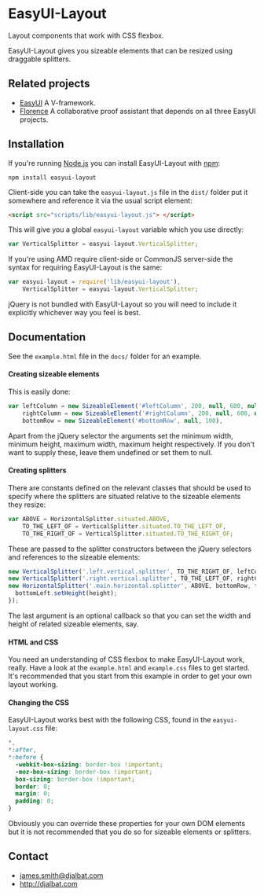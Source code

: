 # EasyUI-Layout

Layout components that work with CSS flexbox.

EasyUI-Layout gives you sizeable elements that can be resized using draggable splitters.

## Related projects

- [EasyUI](https://github.com/djalbat/EasyUI) A V-framework.
- [Florence](https://github.com/jecs-imperial/Florence) A collaborative proof assistant that depends on all three EasyUI projects. 

## Installation

If you're running [Node.js](http://nodejs.org) you can install EasyUI-Layout with [npm](https://www.npmjs.com/):

    npm install easyui-layout

Client-side you can take the `easyui-layout.js` file in the `dist/` folder put it somewhere and reference it via the usual script element:
 
```html
<script src="scripts/lib/easyui-layout.js"> </script>
```

This will give you a global `easyui-layout` variable which you use directly:
  
```js
var VerticalSplitter = easyui-layout.VerticalSplitter;
```
 
If you're using AMD require client-side or CommonJS server-side the syntax for requiring EasyUI-Layout is the same:

```js
var easyui-layout = require('lib/easyui-layout'),
    VerticalSplitter = easyui-layout.VerticalSplitter;
```

jQuery is not bundled with EasyUI-Layout so you will need to include it explicitly whichever way you feel is best.

## Documentation

See the `example.html` file in the `docs/` folder for an example.

#### Creating sizeable elements 

This is easily done:

```js
var leftColumn = new SizeableElement('#leftColumn', 200, null, 600, null),
    rightColumn = new SizeableElement('#rightColumn', 200, null, 600, null),
    bottomRow = new SizeableElement('#bottomRow', null, 100),
```
Apart from the jQuery selector the arguments set the minimum width, minimum height, maximum width, maximum height respectively. If you don't want to supply these, leave them undefined or set them to null.

#### Creating splitters

There are constants defined on the relevant classes that should be used to specify where the splitters are situated relative to the sizeable elements they resize:

```js
var ABOVE = HorizontalSplitter.situated.ABOVE,
    TO_THE_LEFT_OF = VerticalSplitter.situated.TO_THE_LEFT_OF,
    TO_THE_RIGHT_OF = VerticalSplitter.situated.TO_THE_RIGHT_OF;
```

These are passed to the splitter constructors between the jQuery selectors and references to the sizeable elements:
 
```js
new VerticalSplitter('.left.vertical.splitter', TO_THE_RIGHT_OF, leftColumn);
new VerticalSplitter('.right.vertical.splitter', TO_THE_LEFT_OF, rightColumn);
new HorizontalSplitter('.main.horizontal.splitter', ABOVE, bottomRow, function(height) {
  bottomLeft.setHeight(height);
});
```
The last argument is an optional callback so that you can set the width and height of related sizeable elements, say.
 
#### HTML and CSS

You need an understanding of CSS flexbox to make EasyUI-Layout work, really. Have a look at the `example.html` and `example.css` files to get started. It's recommended that you start from this example in order to get your own layout working.

#### Changing the CSS

EasyUI-Layout works best with the following CSS, found in the `easyui-layout.css` file:

```css
*,
*:after,
*:before {
  -webkit-box-sizing: border-box !important;
  -moz-box-sizing: border-box !important;
  box-sizing: border-box !important;
  border: 0;
  margin: 0;
  padding: 0;
}
```
Obviously you can override these properties for your own DOM elements but it is not recommended that you do so for sizeable elements or splitters.

## Contact

* james.smith@djalbat.com
* http://djalbat.com
